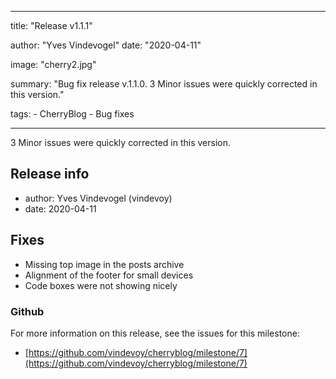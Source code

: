 ---

title: "Release v1.1.1"

author: "Yves Vindevogel"
date: "2020-04-11"

image: "cherry2.jpg"

summary: "Bug fix release v.1.1.0. 3 Minor issues were quickly corrected in this version."

tags:
    - CherryBlog
    - Bug fixes
    
----------

3 Minor issues were quickly corrected in this version.

## Release info

- author: Yves Vindevogel (vindevoy)
- date: 2020-04-11

## Fixes

- Missing top image in the posts archive
- Alignment of the footer for small devices
- Code boxes were not showing nicely

### Github 

For more information on this release, see the issues for this milestone:

- [https://github.com/vindevoy/cherryblog/milestone/7](https://github.com/vindevoy/cherryblog/milestone/7)